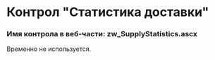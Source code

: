 ﻿---
description: 2.4.10.0
---
# Контрол "Статистика доставки"
### Имя контрола в веб-части: zw_SupplyStatistics.ascx
Временно не используется.
